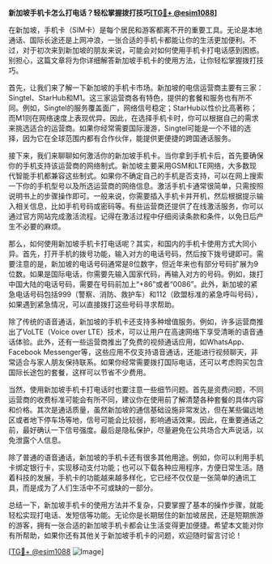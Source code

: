 **新加坡手机卡怎么打电话？轻松掌握拨打技巧[[TG💪+ @esim1088](https://t.me/s/esim1088)]**

在新加坡，手机卡（SIM卡）是每个居民和游客都离不开的重要工具。无论是本地通话、国际长途还是上网冲浪，一张合适的手机卡都能让你的生活更加便利。不过，对于初次来到新加坡的朋友来说，可能会对如何使用手机卡打电话感到困惑。别担心，这篇文章将为你详细解答新加坡手机卡的使用方法，让你轻松掌握拨打技巧。

首先，让我们来了解一下新加坡的手机卡市场。新加坡的电信运营商主要有三家：Singtel、StarHub和M1。这三家运营商各有特色，提供的套餐和服务也有所不同。例如，Singtel的服务覆盖面广，网络信号稳定；StarHub以性价比高著称；而M1则在网络速度上表现优异。因此，在选择手机卡时，你可以根据自己的需求来挑选适合的运营商。如果你经常需要国际漫游，Singtel可能是一个不错的选择，因为它在全球范围内都有合作伙伴，能提供更便捷的跨国通话服务。

接下来，我们来聊聊如何激活你的新加坡手机卡。当你拿到手机卡后，首先要确保你的手机支持该运营商的网络制式。新加坡主要采用GSM和LTE网络，大多数现代智能手机都兼容这些制式。如果你不确定自己的手机是否支持，可以在网上搜索一下你的手机型号以及所选运营商的网络信息。激活手机卡通常很简单，只需按照说明书上的步骤操作即可。一般来说，你需要插入手机卡并开机，然后根据提示输入相关信息，比如手机号码或密码等。有些运营商还提供了在线激活服务，你可以通过官方网站完成激活流程。记得在激活过程中仔细阅读条款和条件，以免日后产生不必要的麻烦。

那么，如何使用新加坡手机卡打电话呢？其实，和国内的手机卡使用方式大同小异。首先，打开手机的拨号功能，输入对方的电话号码，然后按下拨号键即可。需要注意的是，新加坡的电话号码通常是8位数字，但近年来也有部分号码扩展为9位数。如果是国际电话，你需要先输入国家代码，再输入对方的号码。例如，拨打中国大陆的电话号码，需要在号码前加上“+86”或者“0086”。此外，新加坡的紧急电话号码包括999（警察、消防、救护车）和112（欧盟标准的紧急呼叫号码），如果遇到紧急情况，可以直接拨打这些号码寻求帮助。

除了传统的语音通话，新加坡的手机卡还支持多种增值服务。例如，许多运营商推出了VoLTE（Voice over LTE）技术，可以让用户在高速网络下享受清晰的语音通话体验。此外，还有一些运营商推出了免费的视频通话应用，如WhatsApp、Facebook Messenger等，这些应用不仅支持语音通话，还能进行视频聊天，非常适合与家人朋友保持联系。如果你经常需要拨打国际电话，还可以考虑购买包含国际长途包的套餐，这样可以节省不少费用。

当然，使用新加坡手机卡打电话时也要注意一些细节问题。首先是资费问题，不同运营商的收费标准可能会有所不同，建议你在使用前了解清楚各种套餐的具体内容和价格。其次是通话质量，虽然新加坡的通信基础设施非常发达，但在某些偏远地区或者地下停车场等地，信号可能会比较弱，影响通话效果。因此，在重要通话之前，最好确认一下信号强度。最后是隐私保护，尽量避免在公共场合大声说话，以免泄露个人信息。

除了普通的语音通话，新加坡的手机卡还有很多其他用途。例如，你可以利用手机卡绑定银行卡，实现移动支付功能；也可以下载各种应用程序，方便日常生活。随着科技的发展，手机卡的功能越来越多样化，它已经不仅仅是一张简单的通讯工具，而是成为了人们生活中不可或缺的一部分。

总结一下，新加坡手机卡的使用方法并不复杂，只要掌握了基本的操作步骤，就能轻松实现打电话、发短信等功能。无论你是长期居住的新加坡居民，还是短期旅游的游客，拥有一张合适的新加坡手机卡都会让生活变得更加便捷。希望本文能对你有所帮助，如果你还有其他关于新加坡手机卡的问题，欢迎随时留言讨论！

[[TG💪+ @esim1088](https://t.me/s/esim1088) ![Image](https://i.postimg.cc/4NQfJmqS/Snipaste-2025-05-13-00-14-12.png)]